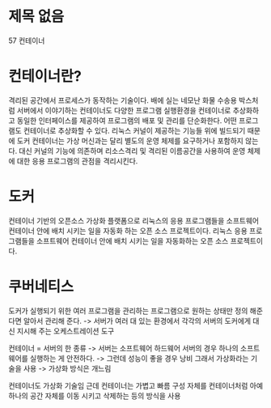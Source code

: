 # 제목 없음

57 컨테이너

# 컨테이너란?

격리된 공간에서 프로세스가 동작하는 기술이다. 배에 실는 네모난 화물 수송용 박스처럼 서버에서 이야기하는 컨테이너도 다양한 프로그램 실행환경을 컨테이너로 추상화하고 동일한 인터페이스를 제공하여 프로그램의 배포 및 관리를 단순화한다. 어떤 프로그램도 컨테이너로 추상화할 수 있다.
리눅스 커널이 제공하는 기능들 위에 빌드되기 때문에 도커 컨테이너는 가상 머신과는 달리 별도의 운영 체제를 요구하거나 포함하지 않는다. 대신 커널의 기능에 의존하며 리소스격리 및 격리된 이름공간을 사용하여 운영 체제에 대한 응용 프로그램의 관점을 격리시킨다.

# 도커

컨테이너 기반의 오픈소스 가상화 플랫폼으로 리눅스의 응용 프로그램들을 소프트웨어 컨테이너 안에 배치 시키는 일을 자동화 하는 오픈 소스 프로젝트이다.
리눅스 응용 프로그램들을 소프트웨어 컨테이너 안에 배치 시키는 일을 자동화하는 오픈 소스 프로젝트이다.

# 쿠버네티스

도커가 실행되기 위한 여러 프로그램을 관리하는 프로그램으로 원하는 상태만 정의 해준다면 알아서 관리해 준다.
-> 서버가 여러 대 있는 환경에서 각각의 서버의 도커에게 대신 지시해 주는 오케스트레이션 도구

컨테이너 = 서버의 한 종류 -> 서버는 소프트웨어 하드웨어
서버의 경우 하나의 소프트 웨어를 실행하는 게 안전하다. -> 그런데 성능이 좋을 경우 낭비 그래서 가상화라는 기술을 사용
-> 가상화 방식은 개느림

컨테이너도 가상화 기술임 근데 컨테이너는 가볍고 빠름
구성 자체를 컨테이너처럼 아예 하나의 공간 자체를 이동 시키고 삭제하는 등의 방식을 사용